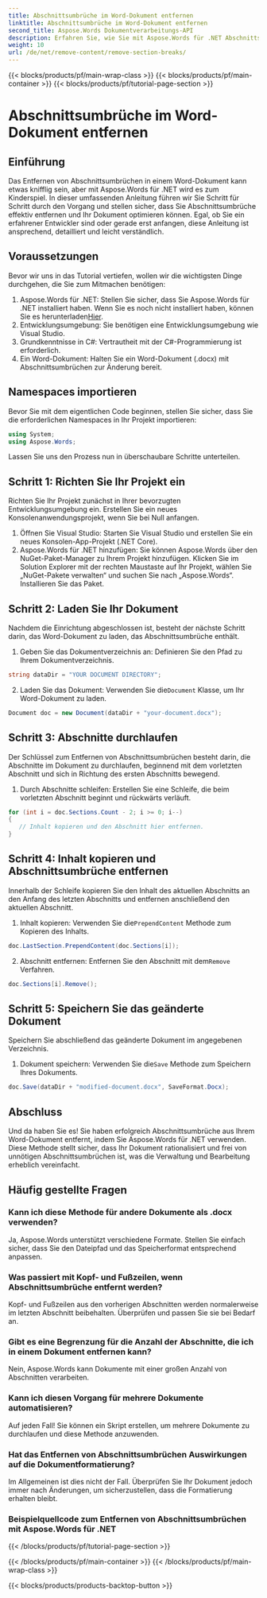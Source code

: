 ```yaml
---
title: Abschnittsumbrüche im Word-Dokument entfernen
linktitle: Abschnittsumbrüche im Word-Dokument entfernen
second_title: Aspose.Words Dokumentverarbeitungs-API
description: Erfahren Sie, wie Sie mit Aspose.Words für .NET Abschnittsumbrüche in Word-Dokumenten entfernen. Diese detaillierte Schritt-für-Schritt-Anleitung sorgt für eine reibungslose Dokumentenverwaltung und -bearbeitung.
weight: 10
url: /de/net/remove-content/remove-section-breaks/
---
```


{{< blocks/products/pf/main-wrap-class >}}
{{< blocks/products/pf/main-container >}}
{{< blocks/products/pf/tutorial-page-section >}}

# Abschnittsumbrüche im Word-Dokument entfernen

## Einführung

Das Entfernen von Abschnittsumbrüchen in einem Word-Dokument kann etwas knifflig sein, aber mit Aspose.Words für .NET wird es zum Kinderspiel. In dieser umfassenden Anleitung führen wir Sie Schritt für Schritt durch den Vorgang und stellen sicher, dass Sie Abschnittsumbrüche effektiv entfernen und Ihr Dokument optimieren können. Egal, ob Sie ein erfahrener Entwickler sind oder gerade erst anfangen, diese Anleitung ist ansprechend, detailliert und leicht verständlich.

## Voraussetzungen

Bevor wir uns in das Tutorial vertiefen, wollen wir die wichtigsten Dinge durchgehen, die Sie zum Mitmachen benötigen:

1.  Aspose.Words für .NET: Stellen Sie sicher, dass Sie Aspose.Words für .NET installiert haben. Wenn Sie es noch nicht installiert haben, können Sie es herunterladen[Hier](https://releases.aspose.com/words/net/).
2. Entwicklungsumgebung: Sie benötigen eine Entwicklungsumgebung wie Visual Studio.
3. Grundkenntnisse in C#: Vertrautheit mit der C#-Programmierung ist erforderlich.
4. Ein Word-Dokument: Halten Sie ein Word-Dokument (.docx) mit Abschnittsumbrüchen zur Änderung bereit.

## Namespaces importieren

Bevor Sie mit dem eigentlichen Code beginnen, stellen Sie sicher, dass Sie die erforderlichen Namespaces in Ihr Projekt importieren:

```csharp
using System;
using Aspose.Words;
```

Lassen Sie uns den Prozess nun in überschaubare Schritte unterteilen.

## Schritt 1: Richten Sie Ihr Projekt ein

Richten Sie Ihr Projekt zunächst in Ihrer bevorzugten Entwicklungsumgebung ein. Erstellen Sie ein neues Konsolenanwendungsprojekt, wenn Sie bei Null anfangen.

1. Öffnen Sie Visual Studio: Starten Sie Visual Studio und erstellen Sie ein neues Konsolen-App-Projekt (.NET Core).
2. Aspose.Words für .NET hinzufügen: Sie können Aspose.Words über den NuGet-Paket-Manager zu Ihrem Projekt hinzufügen. Klicken Sie im Solution Explorer mit der rechten Maustaste auf Ihr Projekt, wählen Sie „NuGet-Pakete verwalten“ und suchen Sie nach „Aspose.Words“. Installieren Sie das Paket.

## Schritt 2: Laden Sie Ihr Dokument

Nachdem die Einrichtung abgeschlossen ist, besteht der nächste Schritt darin, das Word-Dokument zu laden, das Abschnittsumbrüche enthält.

1. Geben Sie das Dokumentverzeichnis an: Definieren Sie den Pfad zu Ihrem Dokumentverzeichnis.
```csharp
string dataDir = "YOUR DOCUMENT DIRECTORY";
```
2.  Laden Sie das Dokument: Verwenden Sie die`Document` Klasse, um Ihr Word-Dokument zu laden.
```csharp
Document doc = new Document(dataDir + "your-document.docx");
```

## Schritt 3: Abschnitte durchlaufen

Der Schlüssel zum Entfernen von Abschnittsumbrüchen besteht darin, die Abschnitte im Dokument zu durchlaufen, beginnend mit dem vorletzten Abschnitt und sich in Richtung des ersten Abschnitts bewegend.

1. Durch Abschnitte schleifen: Erstellen Sie eine Schleife, die beim vorletzten Abschnitt beginnt und rückwärts verläuft.
```csharp
for (int i = doc.Sections.Count - 2; i >= 0; i--)
{
   // Inhalt kopieren und den Abschnitt hier entfernen.
}
```

## Schritt 4: Inhalt kopieren und Abschnittsumbrüche entfernen

Innerhalb der Schleife kopieren Sie den Inhalt des aktuellen Abschnitts an den Anfang des letzten Abschnitts und entfernen anschließend den aktuellen Abschnitt.

1.  Inhalt kopieren: Verwenden Sie die`PrependContent` Methode zum Kopieren des Inhalts.
```csharp
doc.LastSection.PrependContent(doc.Sections[i]);
```
2.  Abschnitt entfernen: Entfernen Sie den Abschnitt mit dem`Remove` Verfahren.
```csharp
doc.Sections[i].Remove();
```

## Schritt 5: Speichern Sie das geänderte Dokument

Speichern Sie abschließend das geänderte Dokument im angegebenen Verzeichnis.

1.  Dokument speichern: Verwenden Sie die`Save` Methode zum Speichern Ihres Dokuments.
```csharp
doc.Save(dataDir + "modified-document.docx", SaveFormat.Docx);
```

## Abschluss

Und da haben Sie es! Sie haben erfolgreich Abschnittsumbrüche aus Ihrem Word-Dokument entfernt, indem Sie Aspose.Words für .NET verwenden. Diese Methode stellt sicher, dass Ihr Dokument rationalisiert und frei von unnötigen Abschnittsumbrüchen ist, was die Verwaltung und Bearbeitung erheblich vereinfacht.

## Häufig gestellte Fragen

### Kann ich diese Methode für andere Dokumente als .docx verwenden?
Ja, Aspose.Words unterstützt verschiedene Formate. Stellen Sie einfach sicher, dass Sie den Dateipfad und das Speicherformat entsprechend anpassen.

### Was passiert mit Kopf- und Fußzeilen, wenn Abschnittsumbrüche entfernt werden?
Kopf- und Fußzeilen aus den vorherigen Abschnitten werden normalerweise im letzten Abschnitt beibehalten. Überprüfen und passen Sie sie bei Bedarf an.

### Gibt es eine Begrenzung für die Anzahl der Abschnitte, die ich in einem Dokument entfernen kann?
Nein, Aspose.Words kann Dokumente mit einer großen Anzahl von Abschnitten verarbeiten.

### Kann ich diesen Vorgang für mehrere Dokumente automatisieren?
Auf jeden Fall! Sie können ein Skript erstellen, um mehrere Dokumente zu durchlaufen und diese Methode anzuwenden.

### Hat das Entfernen von Abschnittsumbrüchen Auswirkungen auf die Dokumentformatierung?
Im Allgemeinen ist dies nicht der Fall. Überprüfen Sie Ihr Dokument jedoch immer nach Änderungen, um sicherzustellen, dass die Formatierung erhalten bleibt.

### Beispielquellcode zum Entfernen von Abschnittsumbrüchen mit Aspose.Words für .NET
 
{{< /blocks/products/pf/tutorial-page-section >}}

{{< /blocks/products/pf/main-container >}}
{{< /blocks/products/pf/main-wrap-class >}}

{{< blocks/products/products-backtop-button >}}
